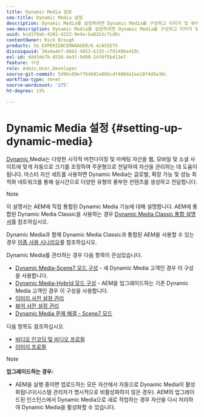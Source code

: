 ```yaml
---
title: Dynamic Media 설정
seo-title: Dynamic Media 설정
description: Dynamic Media를 설정하려면 Dynamic Media를 구성하고 이미지 및 뷰어 사전 설정을 관리해야 합니다
seo-description: Dynamic Media를 설정하려면 Dynamic Media를 구성하고 이미지 및 뷰어 사전 설정을 관리해야 합니다
uuid: bcd1f9ab-4201-4222-9e4a-ba82b3c7cd6c
contentOwner: Rick Brough
products: SG_EXPERIENCEMANAGER/6.4/ASSETS
discoiquuid: 36a4a4e7-8bb2-4853-b335-cf9148be410c
exl-id: dd43de7b-8556-4e3f-9d90-14f0f5bd13e7
feature: 구성
role: Admin,User,Developer
source-git-commit: 5d96c09ef764b02e08dcdf480da1ee18f4d9a30c
workflow-type: tm+mt
source-wordcount: '275'
ht-degree: 13%

---
```


# Dynamic Media 설정 {#setting-up-dynamic-media}

[Dynamic ](https://www.adobe.com/solutions/web-experience-management/dynamic-media.html) Media는 다양한 시각적 머천다이징 및 마케팅 자산을 웹, 모바일 및 소셜 사이트에 맞게 자동으로 크기를 조정하여 주문형으로 전달하여 자산을 관리하는 데 도움이 됩니다. 마스터 자산 세트를 사용하면 Dynamic Media는 글로벌, 확장 가능 및 성능 최적화 네트워크를 통해 실시간으로 다양한 유형의 풍부한 컨텐츠를 생성하고 전달합니다.

>[!NOTE]
>
>이 설명서는 AEM에 직접 통합된 Dynamic Media 기능에 대해 설명합니다. AEM에 통합된 Dynamic Media Classic을 사용하는 경우 [Dynamic Media Classic 통합 설명서](/help/sites-administering/scene7.md)를 참조하십시오.
>
>Dynamic Media과 함께 Dynamic Media Classic과 통합된 AEM을 사용할 수 있는 경우 [이중 사용 시나리오](/help/sites-administering/scene7.md#dual-use-scenario)를 참조하십시오.

Dynamic Media를 관리하는 경우 다음 항목이 관심있습니다.

* [Dynamic Media-Scene7 모드 구성](config-dms7.md)  - 새 Dynamic Media 고객인 경우 이 구성을 사용합니다.
* [Dynamic Media-Hybrid 모드 구성](config-dynamic.md)  - AEM을 업그레이드하는 기존 Dynamic Media 고객인 경우 이 구성을 사용합니다.
* [이미지 사전 설정 관리](managing-image-presets.md)
* [뷰어 사전 설정 관리](managing-viewer-presets.md)
* [Dynamic Media 문제 해결 - Scene7 모드](troubleshoot-dms7.md)

다음 항목도 참조하십시오.

* [비디오 인코딩 및 비디오 프로필](video-profiles.md)
* [이미지 프로필](image-profiles.md)

>[!NOTE]
>
>**업그레이드하는 경우:**
>
>* AEM을 실행 중이면 업로드하는 모든 자산에서 자동으로 Dynamic Media이 활성화됩니다(시스템 관리자가 명시적으로 비활성화하지 않은 경우). AEM의 업그레이드된 인스턴스에서 Dynamic Media으로 새로 작업하는 경우 자산을 다시 처리하여 Dynamic Media을 활성화할 수 있습니다.

